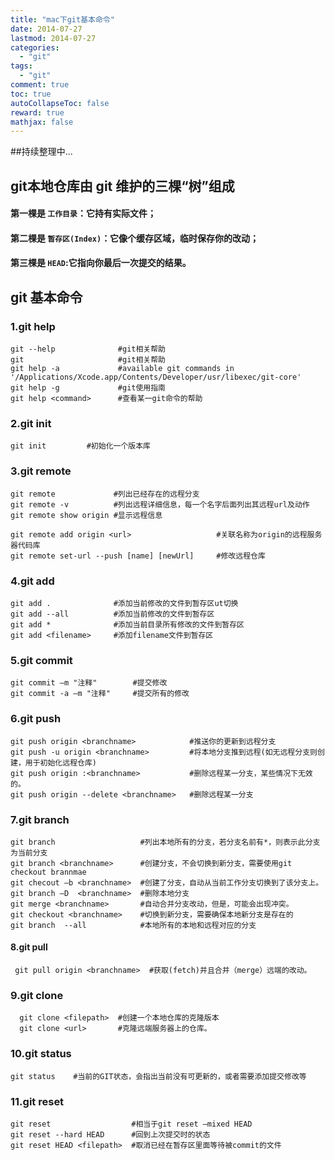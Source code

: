 ```yaml
---
title: "mac下git基本命令"
date: 2014-07-27
lastmod: 2014-07-27
categories:
  - "git"
tags:
  - "git"
comment: true
toc: true
autoCollapseToc: false
reward: true
mathjax: false
---
```


##持续整理中...

## git本地仓库由 git 维护的三棵“树”组成

#### 第一棵是 `工作目录`：它持有实际文件；
#### 第二棵是 `暂存区(Index)`：它像个缓存区域，临时保存你的改动；
#### 第三棵是 `HEAD`:它指向你最后一次提交的结果。

## git 基本命令
### 1.git help    

    git --help              #git相关帮助
    git                     #git相关帮助
    git help -a             #available git commands in '/Applications/Xcode.app/Contents/Developer/usr/libexec/git-core'
    git help -g             #git使用指南
    git help <command>      #查看某一git命令的帮助

### 2.git init    

	git init         #初始化一个版本库
    
### 3.git remote    

	git remote             #列出已经存在的远程分支  
    git remote -v          #列出远程详细信息，每一个名字后面列出其远程url及动作
    git remote show origin #显示远程信息
    
    git remote add origin <url>                   #关联名称为origin的远程服务器代码库
    git remote set-url --push [name] [newUrl]     #修改远程仓库

### 4.git add
    git add .              #添加当前修改的文件到暂存区ut切换
    git add --all          #添加当前修改的文件到暂存区
    git add *              #添加当前目录所有修改的文件到暂存区
    git add <filename>     #添加filename文件到暂存区 
    
### 5.git commit
    git commit –m "注释"        #提交修改
    git commit -a –m "注释"     #提交所有的修改
    
### 6.git push    

    git push origin <branchname>            #推送你的更新到远程分支
    git push -u origin <branchname>         #将本地分支推到远程(如无远程分支则创建，用于初始化远程仓库)
    git push origin :<branchname>           #删除远程某一分支，某些情况下无效的。
    git push origin --delete <branchname>   #删除远程某一分支
    
    
### 7.git branch
    git branch                   #列出本地所有的分支，若分支名前有*，则表示此分支为当前分支
    git branch <branchname>      #创建分支，不会切换到新分支，需要使用git checkout brannmae
    git checout –b <branchname>  #创建了分支，自动从当前工作分支切换到了该分支上。
    git branch –D  <branchname>  #删除本地分支
    git merge <branchname>       #自动合并分支改动，但是，可能会出现冲突。
    git checkout <branchname>    #切换到新分支，需要确保本地新分支是存在的
    git branch  --all            #本地所有的本地和远程对应的分支

#### 8.git pull   

	 git pull origin <branchname>  #获取(fetch)并且合并（merge）远端的改动。
    
### 9.git clone        
        
      git clone <filepath>  #创建一个本地仓库的克隆版本 
      git clone <url>       #克隆远端服务器上的仓库。
        
### 10.git status    

	git status    #当前的GIT状态，会指出当前没有可更新的，或者需要添加提交修改等
    
### 11.git reset
    git reset                  #相当于git reset –mixed HEAD  
    git reset --hard HEAD      #回到上次提交时的状态 
    git reset HEAD <filepath>  #取消已经在暂存区里面等待被commit的文件
    


           
    
    
    
    